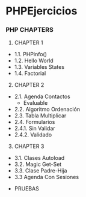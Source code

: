 # PHPEjercicios


### PHP CHAPTERS

 1. CHAPTER 1

- 1.1. PHPinfo()
- 1.2. Hello World
- 1.3. Variables States
- 1.4. Factorial

 2. CHAPTER 2

- 2.1. Agenda Contactos
    - Evaluable
- 2.2. Algoritmo Ordenación
- 2.3. Tabla Multiplicar
- 2.4. Formularios
 -    2.4.1. Sin Validar
 -    2.4.2. Validado

3. CHAPTER 3

- 3.1. Clases Autoload
- 3.2. Magic Get-Set
- 3.3. Clase Padre-Hija
- 3.3 Agenda Con Sesiones

* PRUEBAS
